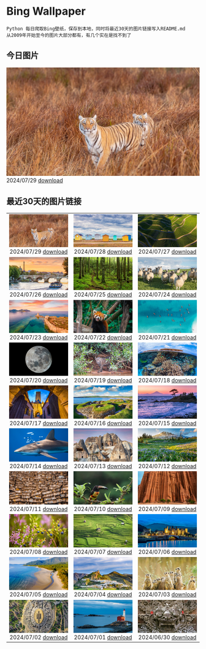 # Bing Wallpaper

```
Python 每日爬取Bing壁纸，保存到本地，同时将最近30天的图片链接写入README.md
从2009年开始至今的图片大部分都有，有几个实在是找不到了
```



## 今日图片


![](./images/2024/07/29/CorbettTigers_ZH-CN6927569938_1920x1080_2024-07-29.jpg)2024/07/29 [download](./images/2024/07/29/CorbettTigers_ZH-CN6927569938_1920x1080_2024-07-29.jpg)

## 最近30天的图片链接


|      |      |      |
| :----: | :----: | :----: |
|![](./images/2024/07/29/CorbettTigers_ZH-CN6927569938_1920x1080_2024-07-29.jpg)2024/07/29 [download](./images/2024/07/29/CorbettTigers_ZH-CN6927569938_1920x1080_2024-07-29.jpg)|![](./images/2024/07/28/BeachHutsSweden_ZH-CN4193150313_1920x1080_2024-07-28.jpg)2024/07/28 [download](./images/2024/07/28/BeachHutsSweden_ZH-CN4193150313_1920x1080_2024-07-28.jpg)|![](./images/2024/07/27/RhinelandVineyards_ZH-CN3332101688_1920x1080_2024-07-27.jpg)2024/07/27 [download](./images/2024/07/27/RhinelandVineyards_ZH-CN3332101688_1920x1080_2024-07-27.jpg)|
|![](./images/2024/07/26/PontNeuf_ZH-CN3158359446_1920x1080_2024-07-26.jpg)2024/07/26 [download](./images/2024/07/26/PontNeuf_ZH-CN3158359446_1920x1080_2024-07-26.jpg)|![](./images/2024/07/25/SmokyMountainTrail_ZH-CN4691667074_1920x1080_2024-07-25.jpg)2024/07/25 [download](./images/2024/07/25/SmokyMountainTrail_ZH-CN4691667074_1920x1080_2024-07-25.jpg)|![](./images/2024/07/24/SheepCousins_ZH-CN4262132476_1920x1080_2024-07-24.jpg)2024/07/24 [download](./images/2024/07/24/SheepCousins_ZH-CN4262132476_1920x1080_2024-07-24.jpg)|
|![](./images/2024/07/23/MethoniCastle_ZH-CN4054146065_1920x1080_2024-07-23.jpg)2024/07/23 [download](./images/2024/07/23/MethoniCastle_ZH-CN4054146065_1920x1080_2024-07-23.jpg)|![](./images/2024/07/22/TheGreatHeat2024_ZH-CN6033129823_1920x1080_2024-07-22.jpg)2024/07/22 [download](./images/2024/07/22/TheGreatHeat2024_ZH-CN6033129823_1920x1080_2024-07-22.jpg)|![](./images/2024/07/21/ZanzibarBoats_ZH-CN2915388379_1920x1080_2024-07-21.jpg)2024/07/21 [download](./images/2024/07/21/ZanzibarBoats_ZH-CN2915388379_1920x1080_2024-07-21.jpg)|
|![](./images/2024/07/20/MineralMoon_ZH-CN2555749456_1920x1080_2024-07-20.jpg)2024/07/20 [download](./images/2024/07/20/MineralMoon_ZH-CN2555749456_1920x1080_2024-07-20.jpg)|![](./images/2024/07/19/YoungJaguar_ZH-CN2249923627_1920x1080_2024-07-19.jpg)2024/07/19 [download](./images/2024/07/19/YoungJaguar_ZH-CN2249923627_1920x1080_2024-07-19.jpg)|![](./images/2024/07/18/MayotteCoral_ZH-CN8106288026_1920x1080_2024-07-18.jpg)2024/07/18 [download](./images/2024/07/18/MayotteCoral_ZH-CN8106288026_1920x1080_2024-07-18.jpg)|
|![](./images/2024/07/17/MedievalRothenburg_ZH-CN1522774136_1920x1080_2024-07-17.jpg)2024/07/17 [download](./images/2024/07/17/MedievalRothenburg_ZH-CN1522774136_1920x1080_2024-07-17.jpg)|![](./images/2024/07/16/AncientOrkney_ZH-CN1110318653_1920x1080_2024-07-16.jpg)2024/07/16 [download](./images/2024/07/16/AncientOrkney_ZH-CN1110318653_1920x1080_2024-07-16.jpg)|![](./images/2024/07/15/TateishiPark_ZH-CN9903501398_1920x1080_2024-07-15.jpg)2024/07/15 [download](./images/2024/07/15/TateishiPark_ZH-CN9903501398_1920x1080_2024-07-15.jpg)|
|![](./images/2024/07/14/SilkyShark_ZH-CN9523915460_1920x1080_2024-07-14.jpg)2024/07/14 [download](./images/2024/07/14/SilkyShark_ZH-CN9523915460_1920x1080_2024-07-14.jpg)|![](./images/2024/07/13/CappadociaRocks_ZH-CN9283633861_1920x1080_2024-07-13.jpg)2024/07/13 [download](./images/2024/07/13/CappadociaRocks_ZH-CN9283633861_1920x1080_2024-07-13.jpg)|![](./images/2024/07/12/RainierWildflowers_ZH-CN7392242353_1920x1080_2024-07-12.jpg)2024/07/12 [download](./images/2024/07/12/RainierWildflowers_ZH-CN7392242353_1920x1080_2024-07-12.jpg)|
|![](./images/2024/07/11/GangiSicily_ZH-CN9086944081_1920x1080_2024-07-11.jpg)2024/07/11 [download](./images/2024/07/11/GangiSicily_ZH-CN9086944081_1920x1080_2024-07-11.jpg)|![](./images/2024/07/10/CollaredAracari_ZH-CN8787234462_1920x1080_2024-07-10.jpg)2024/07/10 [download](./images/2024/07/10/CollaredAracari_ZH-CN8787234462_1920x1080_2024-07-10.jpg)|![](./images/2024/07/09/TalampayaNP_ZH-CN7905859626_1920x1080_2024-07-09.jpg)2024/07/09 [download](./images/2024/07/09/TalampayaNP_ZH-CN7905859626_1920x1080_2024-07-09.jpg)|
|![](./images/2024/07/08/NorwayBlueberries_ZH-CN7643097235_1920x1080_2024-07-08.jpg)2024/07/08 [download](./images/2024/07/08/NorwayBlueberries_ZH-CN7643097235_1920x1080_2024-07-08.jpg)|![](./images/2024/07/07/YenBaiTerraces_ZH-CN7224453501_1920x1080_2024-07-07.jpg)2024/07/07 [download](./images/2024/07/07/YenBaiTerraces_ZH-CN7224453501_1920x1080_2024-07-07.jpg)|![](./images/2024/07/06/ConwyRiver_ZH-CN6871799250_1920x1080_2024-07-06.jpg)2024/07/06 [download](./images/2024/07/06/ConwyRiver_ZH-CN6871799250_1920x1080_2024-07-06.jpg)|
|![](./images/2024/07/05/NoahBeach_ZH-CN6676061324_1920x1080_2024-07-05.jpg)2024/07/05 [download](./images/2024/07/05/NoahBeach_ZH-CN6676061324_1920x1080_2024-07-05.jpg)|![](./images/2024/07/04/ZaharaDeLaSierra_ZH-CN6500182265_1920x1080_2024-07-04.jpg)2024/07/04 [download](./images/2024/07/04/ZaharaDeLaSierra_ZH-CN6500182265_1920x1080_2024-07-04.jpg)|![](./images/2024/07/03/MeerkatManor_ZH-CN2486051161_1920x1080_2024-07-03.jpg)2024/07/03 [download](./images/2024/07/03/MeerkatManor_ZH-CN2486051161_1920x1080_2024-07-03.jpg)|
|![](./images/2024/07/02/ItalicaRuins_ZH-CN5932138207_1920x1080_2024-07-02.jpg)2024/07/02 [download](./images/2024/07/02/ItalicaRuins_ZH-CN5932138207_1920x1080_2024-07-02.jpg)|![](./images/2024/07/01/FisgardLighthouse_ZH-CN5474064913_1920x1080_2024-07-01.jpg)2024/07/01 [download](./images/2024/07/01/FisgardLighthouse_ZH-CN5474064913_1920x1080_2024-07-01.jpg)|![](./images/2024/06/30/UbudBali_ZH-CN4891348277_1920x1080_2024-06-30.jpg)2024/06/30 [download](./images/2024/06/30/UbudBali_ZH-CN4891348277_1920x1080_2024-06-30.jpg)|


